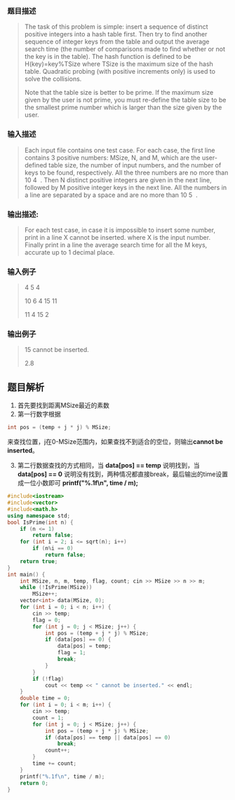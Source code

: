 ### 题目描述

> The task of this problem is simple: insert a sequence of distinct positive integers into a hash table first. Then try to find another sequence of integer keys from the table and output the average search time (the number of comparisons made to find whether or not the key is in the table). The hash function is defined to be H(key)=key%TSize where TSize is the maximum size of the hash table. Quadratic probing (with positive increments only) is used to solve the collisions.
>
>Note that the table size is better to be prime. If the maximum size given by the user is not prime, you must re-define the table size to be the smallest prime number which is larger than the size given by the user.

### 输入描述

> Each input file contains one test case. For each case, the first line contains 3 positive numbers: MSize, N, and M, which are the user-defined table size, the number of input numbers, and the number of keys to be found, respectively. All the three numbers are no more than 10
​4
​​ . Then N distinct positive integers are given in the next line, followed by M positive integer keys in the next line. All the numbers in a line are separated by a space and are no more than 10
​5
​​ .

### 输出描述:
> For each test case, in case it is impossible to insert some number, print in a line X cannot be inserted. where X is the input number. Finally print in a line the average search time for all the M keys, accurate up to 1 decimal place.

### 输入例子
> 4 5 4
> 
>10 6 4 15 11
>
>11 4 15 2

### 输出例子
>15 cannot be inserted.
>
>2.8



## 题目解析
1. 首先要找到距离MSize最近的素数
2. 第一行数字根据  
 ```C++
 int pos = (temp + j * j) % MSize;
 ```
来查找位置，j在0-MSize范围内，如果查找不到适合的空位，则输出**cannot be inserted**。

3. 第二行数据查找的方式相同，当 **data[pos] == temp** 说明找到，当 **data[pos] == 0** 说明没有找到，两种情况都直接break，最后输出的time设置成一位小数即可 **printf("%.1f\n", time / m);**

```C++
#include<iostream>
#include<vector>
#include<math.h>
using namespace std;
bool IsPrime(int n) {
	if (n <= 1)
		return false;
	for (int i = 2; i <= sqrt(n); i++)
		if (n%i == 0)
			return false;
	return true;
}
int main() {
	int MSize, n, m, temp, flag, count; cin >> MSize >> n >> m;
	while (!IsPrime(MSize))
		MSize++;
	vector<int> data(MSize, 0);
	for (int i = 0; i < n; i++) {
		cin >> temp;
		flag = 0;
		for (int j = 0; j < MSize; j++) {
			int pos = (temp + j * j) % MSize;
			if (data[pos] == 0) {
				data[pos] = temp;
				flag = 1;
				break;
			}
		}
		if (!flag)
			cout << temp << " cannot be inserted." << endl;
	}
	double time = 0;
	for (int i = 0; i < m; i++) {
		cin >> temp;
		count = 1;
		for (int j = 0; j < MSize; j++) {
			int pos = (temp + j * j) % MSize;
			if (data[pos] == temp || data[pos] == 0)
				break;
			count++;
		}
		time += count;
	}
	printf("%.1f\n", time / m);
	return 0;
}
```